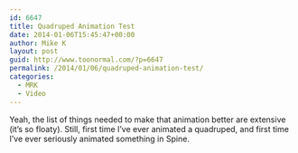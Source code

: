 ```yaml
---
id: 6647
title: Quadruped Animation Test
date: 2014-01-06T15:45:47+00:00
author: Mike K
layout: post
guid: http://www.toonormal.com/?p=6647
permalink: /2014/01/06/quadruped-animation-test/
categories:
  - MRK
  - Video
---
```

<center>
</center>

Yeah, the list of things needed to make that animation better are extensive (it&#8217;s so floaty). Still, first time I&#8217;ve ever animated a quadruped, and first time I&#8217;ve ever seriously animated something in Spine.